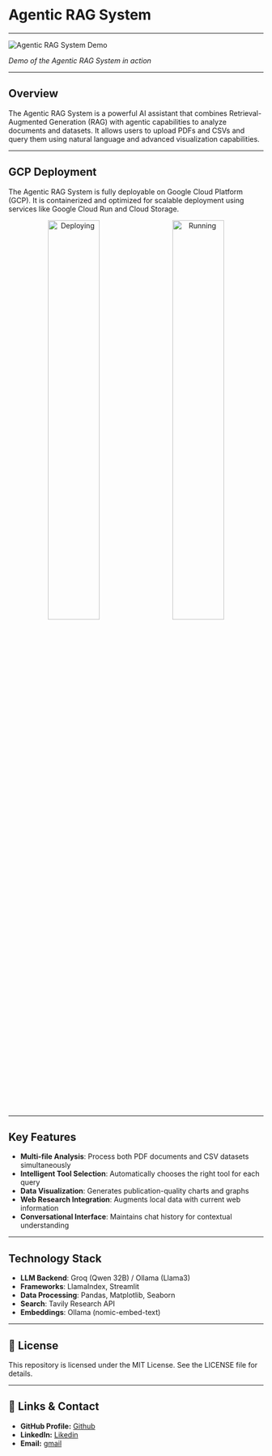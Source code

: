 # Agentic RAG System

---

![Agentic RAG System Demo](https://github.com/user-attachments/assets/4cb48f6d-6ffa-482b-b09c-6318ef027f29)

 
*Demo of the Agentic RAG System in action*

---
## Overview

The Agentic RAG System is a powerful AI assistant that combines Retrieval-Augmented Generation (RAG) with agentic capabilities to analyze documents and datasets. It allows users to upload PDFs and CSVs and query them using natural language and advanced visualization capabilities.

---

## GCP Deployment
The Agentic RAG System is fully deployable on Google Cloud Platform (GCP). It is containerized and optimized for scalable deployment using services like Google Cloud Run and Cloud Storage.

<p align="center">
  <img src="https://github.com/user-attachments/assets/fbb201c5-4c08-42af-933d-2ab3e2be22c4" alt="Deploying" width="45%" /> 
  &nbsp;&nbsp;&nbsp;
  <img src="https://github.com/user-attachments/assets/71d3159b-4780-4201-be0b-01d0485f58d7" alt="Running" width="45%" />
</p>

---

## Key Features

- **Multi-file Analysis**: Process both PDF documents and CSV datasets simultaneously
- **Intelligent Tool Selection**: Automatically chooses the right tool for each query
- **Data Visualization**: Generates publication-quality charts and graphs
- **Web Research Integration**: Augments local data with current web information
- **Conversational Interface**: Maintains chat history for contextual understanding

---

## Technology Stack

- **LLM Backend**: Groq (Qwen 32B) / Ollama (Llama3)
- **Frameworks**: LlamaIndex, Streamlit
- **Data Processing**: Pandas, Matplotlib, Seaborn
- **Search**: Tavily Research API
- **Embeddings**: Ollama (nomic-embed-text)

---

## 📄 License

This repository is licensed under the MIT License. See the LICENSE file for details.

--- 

## 🔗 **Links & Contact**

- **GitHub Profile:** [Github](https://github.com/pradeep-kumar8/)
- **LinkedIn:** [Likedin](https://linkedin.com/in/pradeep-kumar8)
- **Email:** [gmail](mailto:pradeep.kmr.pro@gmail.com)


